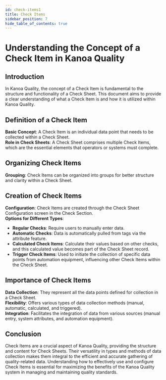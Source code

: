 ```yaml
---
id: check-items1
title: Check Items
sidebar_position: 7
hide_table_of_contents: true 
---
```


# Understanding the Concept of a Check Item in Kanoa Quality

## Introduction
In Kanoa Quality, the concept of a Check Item is fundamental to the structure and functionality of a Check Sheet. This document aims to provide a clear understanding of what a Check Item is and how it is utilized within Kanoa Quality.

## Definition of a Check Item
**Basic Concept**: A Check Item is an individual data point that needs to be collected within a Check Sheet.<br />
**Role in Check Sheets**: A Check Sheet comprises multiple Check Items, which are the essential elements that operators or systems must complete.

## Organizing Check Items
**Grouping**: Check Items can be organized into groups for better structure and clarity within a Check Sheet.

## Creation of Check Items
**Configuration**: Check Items are created through the Check Sheet Configuration screen in the Check Section.<br />
**Options for Different Types**:
- **Regular Checks**: Require users to manually enter data.
- **Automatic Checks**: Data is automatically pulled from tags via the attribute feature.
- **Calculated Check Items**: Calculate their values based on other checks, and this calculated value becomes part of the Check Sheet record.
- **Trigger Check Items**: Used to initiate the collection of specific data points from automation equipment, influencing other Check Items within the Check Sheet.

## Importance of Check Items
**Data Collection**: They represent all the data points defined for collection in a Check Sheet.<br />
**Flexibility**: Offers various types of data collection methods (manual, automatic, calculated, and triggered).<br />
**Integration**: Facilitates the integration of data from various sources (manual entry, system attributes, and automation equipment).

## Conclusion
Check Items are a crucial aspect of Kanoa Quality, providing the structure and content for Check Sheets. Their versatility in types and methods of data collection makes them integral to the efficient and accurate gathering of quality-related data. Understanding how to effectively use and configure Check Items is essential for maximizing the benefits of the Kanoa Quality system in managing and maintaining quality standards.

